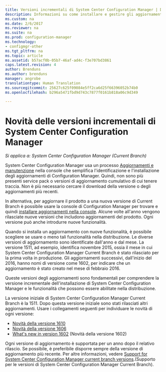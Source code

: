 ```yaml
---
title: Versioni incrementali di System Center Configuration Manager | Documentazione Microsoft
description: Informazioni su come installare e gestire gli aggiornamenti di System Center Configuration Manager.
ms.custom: na
ms.date: 2/6/2017
ms.reviewer: na
ms.suite: na
ms.prod: configuration-manager
ms.technology:
- configmgr-other
ms.tgt_pltfrm: na
ms.topic: article
ms.assetid: b57acf0b-05b7-46af-ad4c-f3e707bd3861
caps.latest.revision: 4
author: Brenduns
ms.author: brenduns
manager: angrobe
translationtype: Human Translation
ms.sourcegitcommit: 25627c625f09084e5ff2ca6d25f66396052b74b0
ms.openlocfilehash: b296a5471fbd9d743c7877f0161b818a06c9d349

---
```

# <a name="whats-new-in-system-center-configuration-manager-incremental-versions"></a>Novità delle versioni incrementali di System Center Configuration Manager

*Si applica a: System Center Configuration Manager (Current Branch)*




 System Center Configuration Manager usa un processo [Aggiornamenti e manutenzione](/sccm/core/servers/manage/updates) nella console che semplifica l'identificazione e l'installazione degli aggiornamenti di Configuration Manager. Quindi, non sono più presenti service pack o versioni di aggiornamento cumulativo di cui tenere traccia. Non è più necessario cercare il download della versione o degli aggiornamenti più recenti.

 In alternativa, per aggiornare il prodotto a una nuova versione di Current Branch è possibile usare la console di Configuration Manager per trovare e quindi [installare aggiornamenti nella console](../../../core/servers/manage/install-in-console-updates.md). Alcune volte all'anno vengono rilasciate nuove versioni che includono aggiornamenti del prodotto. Ogni versione può anche introdurre nuove funzionalità.  

 Quando si installa un aggiornamento con nuove funzionalità, è possibile scegliere se usare o meno tali funzionalità nella distribuzione. Le diverse versioni di aggiornamento sono identificate dall'anno e dal mese. La versione 1511, ad esempio, identifica novembre 2015, ossia il mese in cui System Center Configuration Manager Current Branch è stato rilasciato per la prima volta in produzione. Gli aggiornamenti successivi, dall'inizio del 2016, hanno nomi di versione come 1602, per indicare che un aggiornamento è stato creato nel mese di febbraio 2016.

 Queste versioni degli aggiornamenti sono fondamentali per comprendere la versione incrementale dell'installazione di System Center Configuration Manager e le funzionalità che possono essere abilitate nella distribuzione.

 La versione iniziale di System Center Configuration Manager Current Branch è la 1511. Dopo questa versione iniziale sono stati rilasciati altri aggiornamenti. Usare i collegamenti seguenti per individuare le novità di ogni versione:
  - [Novità della versione 1610](../../../core/plan-design/changes/whats-new-in-version-1610.md)
  - [Novità della versione 1606](../../../core/plan-design/changes/whats-new-in-version-1606.md)
  - [What's new in version 1602](../../../core/plan-design/changes/whats-new-in-version-1602.md) (Novità della versione 1602)


 Ogni versione di aggiornamento è supportata per un anno dopo il relativo rilascio. Se possibile, è preferibile disporre sempre della versione di aggiornamento più recente. Per altre informazioni, vedere [Support for System Center Configuration Manager current branch versions](../../../core/servers/manage/current-branch-versions-supported.md).(Supporto per le versioni di System Center Configuration Manager Current Branch).  



<!--HONumber=Feb17_HO1-->


